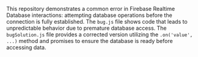 This repository demonstrates a common error in Firebase Realtime Database interactions: attempting database operations before the connection is fully established. The `bug.js` file shows code that leads to unpredictable behavior due to premature database access.  The `bugSolution.js` file provides a corrected version utilizing the `.on('value', ...)` method and promises to ensure the database is ready before accessing data.